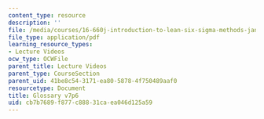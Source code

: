 ```yaml
---
content_type: resource
description: ''
file: /media/courses/16-660j-introduction-to-lean-six-sigma-methods-january-iap-2012/cb7b7689f877c88831caea046d125a59_MIT16_660JIAP12_Glossary.pdf
file_type: application/pdf
learning_resource_types:
- Lecture Videos
ocw_type: OCWFile
parent_title: Lecture Videos
parent_type: CourseSection
parent_uid: 41be8c54-3171-ea80-5878-4f750489aaf0
resourcetype: Document
title: Glossary v7p6
uid: cb7b7689-f877-c888-31ca-ea046d125a59
---
```

